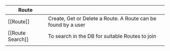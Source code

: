 
| **Route**        |                                                               |
| ---------------- | ------------------------------------------------------------- |
| [[Route]]        | Create, Get or Delete a Route. A Route can be found by a user |
| [[Route Search]] | To search in the DB for suitable Routes to join               |
|                  |                                                               |
